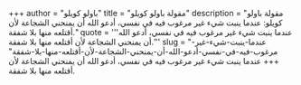 +++
author = "باولو كويلو"
title = "مقولة باولو كويلو"
description = "مقولة باولو كويلو: عندما ينبت شيء غير مرغوب فيه في نفسي، أدعو الله أن يمنحني الشجاعة لأن أقتلعه منها بلا شفقة."
quote = '''عندما ينبت شيء غير مرغوب فيه في نفسي، أدعو الله أن يمنحني الشجاعة لأن أقتلعه منها بلا شفقة.'''
slug = "عندما-ينبت-شيء-غير-مرغوب-فيه-في-نفسي-أدعو-الله-أن-يمنحني-الشجاعة-لأن-أقتلعه-منها-بلا-شفقة"
+++
عندما ينبت شيء غير مرغوب فيه في نفسي، أدعو الله أن يمنحني الشجاعة لأن أقتلعه منها بلا شفقة.
